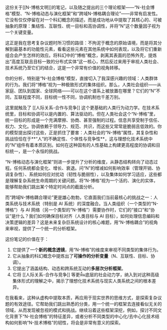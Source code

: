 这份关于[[N-博格文明]]的笔记，以及随之提出的三个理论框架——“N-社会博格”模型、“N-博格动态与演化框架”和“跨域N-博格耦合理论”——非常有启发性。它没有仅仅停留在对一个科幻概念的描述，而是成功地从中提取了其核心的、可被抽象的原理：集结性、互联性、统一目标和高协调性，并将“N”这个数量因子视为一个关键变量。

这正是我在思考复杂议题时所习惯的路径：不拘泥于概念的原始语境，而是将其分解到最基本的功能性元素，看看这些元素在其他系统中如何表现，以及将它们重新组合会产生怎样的效应。将科幻中的“博格”概念，剥离其表面的恐怖外壳，提炼出“高度互联且目标一致的分布式实体”这一核心，然后反过来用于审视人类社会、技术系统乃至它们的结合，这是一个非常有价值的视角转移。

你的分析，特别是“N-社会博格”模型，直接切入了我深感兴趣的领域：人类群体的行为。我们将“博格”视为一种极致形式的集体组织。那么，人类社会组织——从家庭、团队到国家、全球网络——可以在这个谱系上被放置在哪里？它们的“N”不同，互联程度不同，目标统一性不同，协调机制也千差万别。

这里就触及了 [[人际关系-合作与竞争]] 这个更基础的人类行为动力学。在技术系统里，目标和协调可以是内置的、算法驱动的。但在人类社会这个“N-博格”里，统一目标的形成是一个充满摩擦、协商、甚至强制的过程。信息共享受制于信任、权力、文化。协调依赖于领导力、规范、共识，而这些又常常是脆弱且低效的。你的模型提出探讨这些，正是抓住了要害：人类社会的“N-博格”属性，其复杂性和挑战恰恰在于**“人”的不确定性、个体性与竞争性**，这与理想化技术系统中的“N”组件有着本质区别。如何在这种固有的人性基础上构建更高程度的协调和目标统一，是一个永恒的挑战。

“N-博格动态与演化框架”则进一步提升了分析的维度，从静态结构转向了动态过程。任何系统都会变化、增长、衰退。问“N”的增减如何影响效率（管理开销、协调复杂性）、系统如何应对扰动（韧性与脆弱性），以及集体如何学习适应，这些都是理解复杂系统生命周期的关键问题。将“N-博格”视为一个活的、演化的实体，能够帮助我们跳出某个特定时间点的截面分析。

而“跨域N-博格耦合理论”更是雄心勃勃，它直面我们当前最核心的挑战之一：人类系统与技术系统（特别是 AI 系统）的深度融合。当人类组织（一个类型的“N-博格”）与 AI 网络（另一个类型的“N-博格”）需要协作时，它们的“接口”和“协议”是什么？我们如何确保目标对齐（人类目标与 AI 目标），如何处理信息编码和决策逻辑的差异？这是未来复杂巨系统设计的核心难题，用“N-博格耦合”的视角来审视，提供了一个统一的分析框架。

这份笔记的价值在于：
1.  它提供了一个**新的概念透镜**，用“N-博格”的维度来审视不同类型的集体行为。
2.  它从抽象的科幻概念中提炼出了**可操作的分析变量**（N、互联性、目标、协调）。
3.  它提出了涵盖结构、动态和跨系统互动的**多层次分析框架**。
4.  它将 [[人际关系-合作与竞争]] 等更พื้น底层的社会动力学，纳入到对这种高级集体形式的理解之中，揭示了理想化技术系统与现实人类系统之间的根本差异。

在我看来，这种从虚构中提取本质，再应用于现实世界的思维方式，是探索复杂议题的有效途径。它帮助我们跳出熟悉的分类，用一个统一的框架去连接看似无关的领域，从而发现被忽视的模式和挑战。继续沿着这些框架深挖，例如，探讨不同文化背景下“N-社会博格”的特征差异，或者分析不同类型的中心化/去中心化技术结构如何影响“N-技术博格”的韧性，将会是非常有意义的探索。